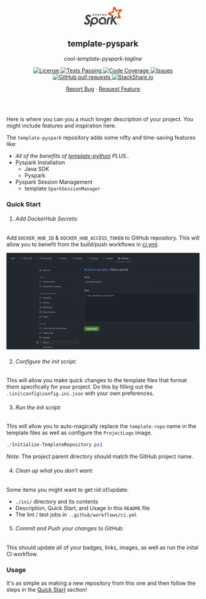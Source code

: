 <!-- header -->
<div align="center">
    <p>
    <!-- Header -->
        <img width="100px" src="./ini/readme_logo.png"  alt="template-pyspark" />
        <h2>template-pyspark</h2>
        <p><i>cool-template-pyspark-tagline</i></p>
    </p>
    <p>
    <!-- Shields -->
        <a href="https://github.com/armckinney/template-pyspark/LICENSE">
            <img alt="License" src="https://img.shields.io/github/license/armckinney/template-pyspark.svg" />
        </a>
        <a href="https://github.com/armckinney/template-pyspark/actions">
            <img alt="Tests Passing" src="https://github.com/armckinney/template-pyspark/workflows/CI/badge.svg" />
        </a>
        <a href="https://codecov.io/gh/armckinney/template-pyspark">
            <img alt="Code Coverage" src="https://codecov.io/gh/armckinney/template-pyspark/branch/master/graph/badge.svg" />
        </a>
        <a href="https://github.com/armckinney/template-pyspark/issues">
            <img alt="Issues" src="https://img.shields.io/github/issues/armckinney/template-pyspark" />
        </a>
        <a href="https://github.com/armckinney/template-pyspark/pulls">
            <img alt="GitHub pull requests" src="https://img.shields.io/github/issues-pr/armckinney/template-pyspark" />
        </a>
        <a href="https://stackshare.io/armck/template-pyspark">
            <img alt="StackShare.io" src="http://img.shields.io/badge/tech-stack-0690fa.svg?label=StackShare.io">
        </a>
    </p>
    <p>
    <!-- Links -->
        <a href="https://github.com/armckinney/template-pyspark/issues/new/choose">Report Bug</a>
        ·
        <a href="https://github.com/armckinney/template-pyspark/issues/new/choose">Request Feature</a>
    </p>
</div>
<br>
<br>

<!-- Description -->
Here is where you can you a much longer description of your project. You might include features and inspiration here.

The `template-pyspark` repository adds some nifty and time-saving features like:
- *All of the benefits of [template-python](https://github.com/armckinney/template-python) PLUS..*
- Pyspark Installation
  - Java SDK
  - Pyspark
- Pyspark Session Management
    - template `SparkSessionManager`


### Quick Start

1. ###### Add DockerHub Secrets:
Add `DOCKER_HUB_ID` & `DOCKER_HUB_ACCESS_TOKEN` to GitHub repository. This will allow you to benefit from the build/push workflows in [ci.yml](./.github/workflows/ci.yml).

![](./ini/dockerhub_example.png)

2. ###### Configure the init script:
This will allow you make quick changes to the template files that format them specifically for your project.
Do this by filling out the `.\ini\config\config.ini.json` with your own preferences.

3. ###### Run the init script:
This will allow you to auto-magically replace the `template-repo` name in the template files as well as configure the `ProjectLogo` image.

```powershell
./Initialize-TemplateRepository.ps1
```

*Note:* The project parent directory should match the GitHub project name.

4. ###### Clean up what you don't want:
Some items you might want to get rid of/update:
- `./ini/` directory and its contents
- Description, Quick Start, and Usage in this `README` file
- The lint / test jobs in `..github/workflows/ci.yml`

5. ###### Commit and Push your changes to GitHub:
This should update all of your badges, links, images, as well as run the inital CI workflow.


### Usage

It's as simple as making a new repository from this one and then follow the steps in the [Quick Start](#quick-start) section!

